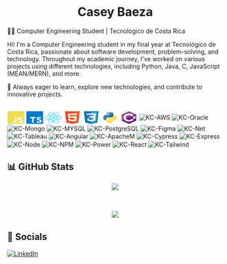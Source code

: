 <h1 align="center">Casey Baeza</h1> </div>

👨‍💻 Computer Engineering Student | Tecnológico de Costa Rica

Hi! I'm a Computer Engineering student in my final year at Tecnológico de Costa Rica, passionate about software development, problem-solving, and technology. Throughout my academic journey, I've worked on various projects using different technologies, including Python, Java, C, JavaScript (MEAN/MERN), and more.

🚀 Always eager to learn, explore new technologies, and contribute to innovative projects.

<div style="display: inline_block"><br>
  <img align="center" alt="KC-Js" height="30" width="40" src="https://raw.githubusercontent.com/devicons/devicon/master/icons/javascript/javascript-plain.svg">
  <img align="center" alt="KC-Ts" height="30" width="40" src="https://raw.githubusercontent.com/devicons/devicon/master/icons/typescript/typescript-plain.svg">
  <img align="center" alt="KC-React" height="30" width="40" src="https://raw.githubusercontent.com/devicons/devicon/master/icons/react/react-original.svg">
  <img align="center" alt="KC-HTML" height="30" width="40" src="https://raw.githubusercontent.com/devicons/devicon/master/icons/html5/html5-original.svg">
  <img align="center" alt="KC-CSS" height="30" width="40" src="https://raw.githubusercontent.com/devicons/devicon/master/icons/css3/css3-original.svg">
  <img align="center" alt="KC-Python" height="30" width="40" src="https://raw.githubusercontent.com/devicons/devicon/master/icons/python/python-original.svg">
  <img align="center" alt="KC-Csharp" height="30" width="40" src="https://raw.githubusercontent.com/devicons/devicon/master/icons/csharp/csharp-original.svg">
  <img align="center" alt="KC-AWS"  src="https://img.shields.io/badge/Amazon_AWS-FF9900?style=for-the-badge&logo=amazonaws&logoColor=white">
  <img align="center" alt="KC-Oracle"  src="https://img.shields.io/badge/Oracle-F80000?style=for-the-badge&logo=oracle&logoColor=black">
  <img align="center" alt="KC-Mongo" src="https://img.shields.io/badge/MongoDB-4EA94B?style=for-the-badge&logo=mongodb&logoColor=white">
  <img align="center" alt="KC-MYSQL"  src="https://img.shields.io/badge/MySQL-005C84?style=for-the-badge&logo=mysql&logoColor=white">
  <img align="center" alt="KC-PostgreSQL"  src="https://img.shields.io/badge/PostgreSQL-316192?style=for-the-badge&logo=postgresql&logoColor=white">
  <img align="center" alt="KC-Figma" src="https://img.shields.io/badge/Figma-F24E1E?style=for-the-badge&logo=figma&logoColor=white">
  <img align="center" alt="KC-Net"  src="https://img.shields.io/badge/.NET-512BD4?style=for-the-badge&logo=dotnet&logoColor=white">
   <img align="center" alt="KC-Tableau" src="https://img.shields.io/badge/Tableau-E97627?style=for-the-badge&logo=Tableau&logoColor=white">
  <img align="center" alt="KC-Angular"  src="https://img.shields.io/badge/Angular-DD0031?style=for-the-badge&logo=angular&logoColor=white">
  <img align="center" alt="KC-ApacheM" src="https://img.shields.io/badge/apache_maven-C71A36?style=for-the-badge&logo=apachemaven&logoColor=white">
  <img align="center" alt="KC-Cypress" src="https://img.shields.io/badge/Cypress-17202C?style=for-the-badge&logo=cypress&logoColor=white">
  <img align="center" alt="KC-Express"  src="https://img.shields.io/badge/Express%20js-000000?style=for-the-badge&logo=express&logoColor=white">
  <img align="center" alt="KC-Node" src="https://img.shields.io/badge/Node%20js-339933?style=for-the-badge&logo=nodedotjs&logoColor=white">
  <img align="center" alt="KC-NPM" src="https://img.shields.io/badge/npm-CB3837?style=for-the-badge&logo=npm&logoColor=white">
  <img align="center" alt="KC-Power" src="https://img.shields.io/badge/PowerBI-F2C811?style=for-the-badge&logo=Power%20BI&logoColor=white">
  <img align="center" alt="KC-React" src="https://img.shields.io/badge/React-20232A?style=for-the-badge&logo=react&logoColor=61DAFB">
  <img align="center" alt="KC-Tailwind" src="https://img.shields.io/badge/Tailwind_CSS-38B2AC?style=for-the-badge&logo=tailwind-css&logoColor=white">
</div>
  
## 📊 GitHub Stats
 <p align="center"><img src="https://github-readme-streak-stats.herokuapp.com/?user=cbaeza16&theme=dark&hide_border=true"/></p>
<br/>
<p align="center"><img src="https://github-readme-stats.vercel.app/api/top-langs/?username=cbaeza16&theme=cobalt&hide_border=true&include_all_commits=false&count_private=false&layout=compact"/></p>
  
## 🤝 Socials
[![LinkedIn](https://img.shields.io/badge/LinkedIn-%230077B5.svg?logo=linkedin&logoColor=white)](https://www.linkedin.com/in/casey-baeza-973b3134b) 
